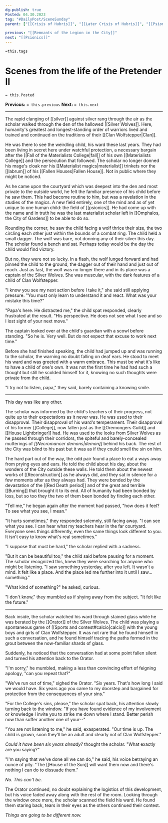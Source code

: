```yaml
---
dg-publish: true
Posted: 04.30.2023
tag: "#DailyPost/SceneSunday"
parent: ["[[Crisis of Hubris]]", "[[Later Crisis of Hubris]]", "[[Psionic Age]]", "[[History of psionics]]", "[[Pretender]]"]

previous: "[[Remnants of the Legion in the City]]"
next: "[[Psionics]]"
---
```

`=this.tags` 
# Scenes from the life of the Pretender II
`= this.Posted`

**Previous:** `= this.previous`
**Next:** `= this.next`

---

The rapid clanging of [[silver]] against silver rang through the air as the scholar walked through the den of the hallowed [[Silver Wolves]]. Here, humanity's greatest and longest-standing order of warriors lived and trained and continued on the traditions of their [[Clan Wolfstepper|Clan]].

He was there to see the weirdling child, his ward these last years. They had been living in secret here under watchful protection, a necessary bargain after the [[Fall of the Materialists College|fall]] of his own [[Materialists College]] and the persecution that followed. The scholar no longer donned his mage's cloak nor his [[Materialist magics|materialist]] trinkets nor the [[labrum]] of his [[Fallen Houses|Fallen House]]. Not in public where they might be noticed.

As he came upon the courtyard which was deepest into the den and most private to the outside world, he felt the familiar presence of his child before he saw them. This had become routine to him, but was a revelation in the studies of the magics. A new field entirely, one of the mind and as of yet unique to one human child: the field of [[psionics]]. He had come up with the name and in truth he was the last materialist scholar left in [[Omphalos, the City of Gardens]] to be able to do so.

Rounding the corner, he saw the child facing a wolf thrice their size, the two circling each other just within the bounds of a combat ring. The child held a small dagger. The wolf was bare, not donning any of their silver this day. The scholar found a bench and sat. Perhaps today would be the day the child would find victory.

But no, they were not so lucky. In a flash, the wolf lunged forward and had pinned the child to the ground, the dagger out of their hand and just out of reach. Just as fast, the wolf was no longer there and in its place was a captain of the Silver Wolves. She was muscular, with the dark features of a child of Clan Wolfstepper.

"I know you see my next action before I take it," she said still applying pressure. "You must only learn to understand it and react. What was your mistake this time?"

"Papa's here. He distracted me," the child spat responded, clearly frustrated at the result. "His perspective. He does not see what I see and so I lost sight of your next move."

The captain looked over at the child's guardian with a scowl before standing. "So he is. Very well. But do not expect that excuse to work next time."

Before she had finished speaking, the child had jumped up and was running to the scholar, the warning no doubt falling on deaf ears. He stood to meet his ward and was greeted with a warm embrace. This must be what it's like to have a child of one's own. It was not the first time he had had such a thought but still he scolded himself for it, knowing no such thoughts were private from the child.

"I try not to listen, papa," they said, barely containing a knowing smile.

---

This day was like any other.

The scholar was informed by the child's teachers of their progress, not quite up to their expectations as it never was. He was used to their disapproval. Their disapproval of his ward's temperament. Their disapproval of his former [[College]], now fallen just as the [[Oremongers Guild]] and [[House Lightbringer]] had. He was used to the looks from Silver Wolves as he passed through their corridors, the spiteful and barely-concealed mutterings of *[[Necromancer demons|demon]]* behind his back. The rest of the City was blind to his past but it was as if they could smell the sin on him.

The hard part out of the way, the odd pair found a place to eat a ways away from prying eyes and ears. He told the child about his day, about the wonders of the City outside these walls. He told them about the newest works of [[Reconstruction]] as he always did, and they sat in silence for a few moments after as they always had. They were bonded by the devastation of the [[Red Death period]] and of the great and terrible [[Burning]] that brought it to its end. All of humanity had been bonded by loss, but so too they the two of them been bonded by finding each other.

"Tell me," he began again after the moment had passed, "how does it feel? To see what you see, I mean."

"It hurts sometimes," they responded solemnly, still facing away. "I can see what you see. I can hear what my teachers hear in the far courtyard. Everyone sees things differently, even the same things look different to you. It isn't easy to know what's real sometimes."

"I suppose that must be hard," the scholar replied with a sadness.

"But it can be beautiful too," the child said before pausing for a moment. The scholar recognized this, knew they were searching for anyone who might be listening. "I saw something yesterday, after you left. It wasn't a mind. It felt like a place. And the place led me further into it until I saw... something."

"What kind of something?" he asked, curious.

"I don't know," they mumbled as if shying away from the subject. "It felt like the future."

---

Back inside, the scholar watched his ward through stained glass while he was berated by the [[Orator]] of the Silver Wolves. The child was playing a spontaneous game of [[Sports and contest#calcio|calcio]] with the young boys and girls of Clan Wolfstepper. It was not rare that he found himself in such a conversation, and he found himself tracing the paths formed in the grout between the now-familiar shards of glass.

Suddenly, he noticed that the conversation had at some point fallen silent and turned his attention back to the Orator.

"I'm sorry," he mumbled, making a less than convincing effort of feigning apology, "can you repeat that?"

"We've run out of time," sighed the Orator. "Six years. That's how long I said we would have. Six years ago you came to my doorstep and bargained for protection from the consequences of your sins."

"For the College's sins, please," the scholar spat back, his attention slowly turning back to the window. "If you have found evidence of my involvement or knowledge I invite you to strike me down where I stand. Better perish now than suffer another one of your--"

"You are not listening to me," he said, exasperated. "Our time is up. The child is grown, soon they'll be an adult and clearly not of Clan Wolfstepper."

*Could it have been six years already?* thought the scholar. "What exactly are you saying?"

"I'm saying that we've done all we can do," he said, his voice betraying an ounce of pity. "The [[House of the Sun]] will want them now and there's nothing I can do to dissuade them."

*No. This can't be.*

The Orator continued, no doubt explaining the logistics of this development, but his voice faded away along with the rest of the room. Looking through the window once more, the scholar scanned the field his ward. He found them staring back, tears in their eyes as the others continued their contest.

*Things are going to be different now.*